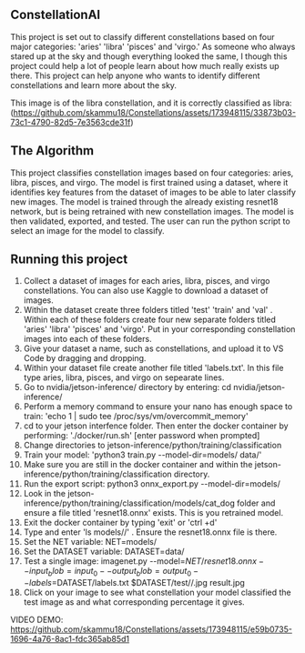 ## ConstellationAI
This project is set out to classify different constellations based on four major categories: 'aries' 'libra' 'pisces' and 'virgo.' As someone who always stared up at the sky and though everything looked the same, I though this project could help a lot of people learn about how much really exists up there. This project can help anyone who wants to identify different constellations and learn more about the sky.

This image is of the libra constellation, and it is correctly classified as libra:(https://github.com/skammu18/Constellations/assets/173948115/33873b03-73c1-4790-82d5-7e3563cde31f)

## The Algorithm

This project classifies constellation images based on four categories: aries, libra, pisces, and virgo. The model is first trained using a dataset, where it identifies key features from the dataset of images to be able to later classify new images. The model is trained through the already existing resnet18 network, but is being retrained with new constellation images. The model is then validated, exported, and tested. The user can run the python script to select an image for the model to classify. 

## Running this project

1. Collect a dataset of images for each aries, libra, pisces, and virgo constellations. You can also use Kaggle to download a dataset of images.
2. Within the dataset create three folders titled 'test' 'train' and 'val' . Within each of these folders create four new separate folders titled 'aries' 'libra' 'pisces' and 'virgo'. Put in your corresponding constellation images into each of these folders.
3. Give your dataset a name, such as constellations, and upload it to VS Code by dragging and dropping.
4. Within your dataset file create another file titled 'labels.txt'. In this file type aries, libra, pisces, and virgo on sepearate lines.
5. Go to nvidia/jetson-inference/ directory by entering: cd nvidia/jetson-inference/
6. Perform a memory command to ensure your nano has enough space to train: 'echo 1 | sudo tee /proc/sys/vm/overcommit_memory'
7. cd to your jetson interfence folder. Then enter the docker container by performing: './docker/run.sh' [enter password when prompted]
8. Change directories to jetson-inference/python/training/classification
9. Train your model: 'python3 train.py --model-dir=models/<your file name> data/<your file name>'
10. Make sure you are still in the docker container and within the jetson-inference/python/training/classification directory.
11. Run the export script: python3 onnx_export.py --model-dir=models/<your file name>
12. Look in the jetson-inference/python/training/classification/models/cat_dog folder and ensure a file titled 'resnet18.onnx' exists. This is you retrained model.
13. Exit the docker container by typing 'exit' or 'ctrl +d'
14. Type and enter 'ls models/<your file name>/' . Ensure the resnet18.onnx file is there.
15. Set the NET variable: NET=models/<your file name>
16. Set the DATASET variable: DATASET=data/<your file name>
17. Test a single image: imagenet.py --model=$NET/resnet18.onnx --input_blob=input_0 --output_blob=output_0 --labels=$DATASET/labels.txt $DATASET/test/<chosen category>/<chosen testing image name>.jpg result.jpg
18. Click on your image to see what constellation your model classified the test image as and what corresponding percentage it gives.



VIDEO DEMO:
https://github.com/skammu18/Constellations/assets/173948115/e59b0735-1696-4a76-8ac1-fdc365ab85d1 

